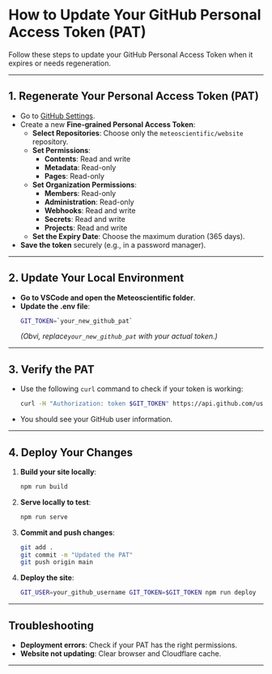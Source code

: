 
# How to Update Your GitHub Personal Access Token (PAT)

Follow these steps to update your GitHub Personal Access Token when it expires or needs regeneration.

---

## 1. Regenerate Your Personal Access Token (PAT)
- Go to [GitHub Settings](https://github.com/settings/tokens).
- Create a new **Fine-grained Personal Access Token**:
  - **Select Repositories**: Choose only the `meteoscientific/website` repository.
  - **Set Permissions**:
    - **Contents**: Read and write
    - **Metadata**: Read-only
    - **Pages**: Read-only
  - **Set Organization Permissions**:
    - **Members**: Read-only
    - **Administration**: Read-only
    - **Webhooks**: Read and write
    - **Secrets**: Read and write
    - **Projects**: Read and write
  - **Set the Expiry Date**: Choose the maximum duration (365 days).
- **Save the token** securely (e.g., in a password manager).

---

## 2. Update Your Local Environment
- **Go to VSCode and open the Meteoscientific folder**.
- **Update the .env file**:
  ```bash
  GIT_TOKEN=`your_new_github_pat`
  ```
  *(Obvi, replace`your_new_github_pat` with your actual token.)*

---

## 3. Verify the PAT
- Use the following `curl` command to check if your token is working:
  ```bash
  curl -H "Authorization: token $GIT_TOKEN" https://api.github.com/user
  ```
- You should see your GitHub user information.

---

## 4. Deploy Your Changes
1. **Build your site locally**:
   ```bash
   npm run build
   ```
2. **Serve locally to test**:
   ```bash
   npm run serve
   ```
3. **Commit and push changes**:
   ```bash
   git add .
   git commit -m "Updated the PAT"
   git push origin main
   ```
4. **Deploy the site**:
   ```bash
   GIT_USER=your_github_username GIT_TOKEN=$GIT_TOKEN npm run deploy
   ```

---

## Troubleshooting
- **Deployment errors**: Check if your PAT has the right permissions.
- **Website not updating**: Clear browser and Cloudflare cache.

---

